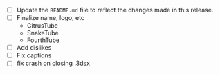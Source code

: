 - [ ] Update  the `README.md` file to reflect the changes made in this release.
- [ ] Finalize name, logo, etc
    - CitrusTube
    - SnakeTube
    - FourthTube
- [ ] Add dislikes
- [ ] Fix captions
- [ ] fix crash on closing .3dsx
